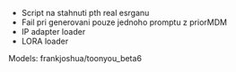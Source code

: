 - Script na stahnuti pth real esrganu
- Fail pri generovani pouze jednoho promptu z priorMDM
- IP adapter loader
- LORA loader


Models:
frankjoshua/toonyou_beta6
